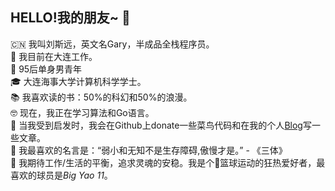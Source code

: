 ## HELLO!我的朋友~ 👋   

:cn:  我叫刘斯远，英文名Gary，半成品全栈程序员。    
👔 我目前在大连工作。  
🧔 95后单身男青年     
🎓 大连海事大学计算机科学学士。       
📚 我喜欢读的书：50%的科幻和50%的浪漫。     
🤓 现在，我正在学习算法和Go语言。               
📝 当我受到启发时，我会在Github上donate一些菜鸟代码和在我的个人[Blog](https://garyliu1996.github.io/)写一些文章。   
📜 我最喜欢的名言是：“弱小和无知不是生存障碍,傲慢才是。” - 《三体》   
👫 我期待工作/生活的平衡，追求灵魂的安稳。我是个🏀篮球运动的狂热爱好者，最喜欢的球员是*Big Yao 11*。   

<!--
**GaryLiu1996/GaryLiu1996** is a ✨ _special_ ✨ repository because its `README.md` (this file) appears on your GitHub profile.

Here are some ideas to get you started:

- 🔭 I’m currently working on ...
- 🌱 I’m currently learning ...
- 👯 I’m looking to collaborate on ...
- 🤔 I’m looking for help with ...
- 💬 Ask me about ...
- 📫 How to reach me: ...
- 😄 Pronouns: ...
- ⚡ Fun fact: ...
-->
